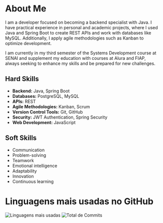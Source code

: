 # About Me

I am a developer focused on becoming a backend specialist with Java. I have practical experience in personal and academic projects, where I used Java and Spring Boot to create REST APIs and work with databases like MySQL. Additionally, I apply agile methodologies such as Kanban to optimize development.

I am currently in my third semester of the Systems Development course at SENAI and supplement my education with courses at Alura and FIAP, always seeking to enhance my skills and be prepared for new challenges.

## Hard Skills

- **Backend:** Java, Spring Boot
- **Databases:** PostgreSQL, MySQL
- **APIs:** REST
- **Agile Methodologies:** Kanban, Scrum
- **Version Control Tools:** Git, GitHub
- **Security:** JWT Authentication, Spring Security
- **Web Development:** JavaScript

## Soft Skills

- Communication
- Problem-solving
- Teamwork
- Emotional intelligence
- Adaptability
- Innovation
- Continuous learning

# Linguagens mais usadas no GitHub

![Linguagens mais usadas](https://github-readme-stats.vercel.app/api/top-langs/?username=euvitorti&layout=compact&theme=dark)
![Total de Commits](https://github-readme-stats.vercel.app/api?username=euvitorti&count_private=true&theme=dark)
